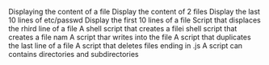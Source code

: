 Displaying the content of a file
Display the content of 2 files
Display the last 10 lines of etc/passwd
Display the first 10 lines of a file
Script that displaces the rhird line of a file
A shell script that creates a filei
shell script that creates a file nam
A script thar writes into the file
A script that duplicates the last line of a file
A script that deletes files ending in .js
A script can contains directories and subdirectories
